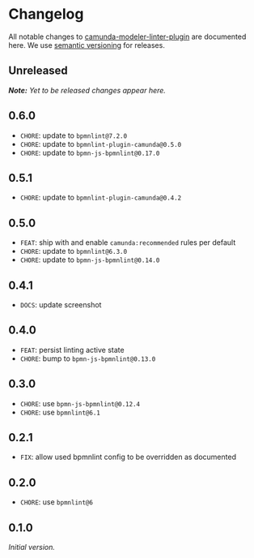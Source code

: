 # Changelog

All notable changes to [camunda-modeler-linter-plugin](https://github.com/bpmn-io/camunda-modeler-linter-plugin) are documented here. We use [semantic versioning](http://semver.org/) for releases.

## Unreleased

___Note:__ Yet to be released changes appear here._

## 0.6.0

* `CHORE`: update to `bpmnlint@7.2.0`
* `CHORE`: update to `bpmnlint-plugin-camunda@0.5.0`
* `CHORE`: update to `bpmn-js-bpmnlint@0.17.0`

## 0.5.1

* `CHORE`: update to `bpmnlint-plugin-camunda@0.4.2`

## 0.5.0

* `FEAT`: ship with and enable `camunda:recommended` rules per default
* `CHORE`: update to `bpmnlint@6.3.0`
* `CHORE`: update to `bpmn-js-bpmnlint@0.14.0`

## 0.4.1

* `DOCS`: update screenshot

## 0.4.0

* `FEAT`: persist linting active state
* `CHORE`: bump to `bpmn-js-bpmnlint@0.13.0`

## 0.3.0

* `CHORE`: use `bpmn-js-bpmnlint@0.12.4`
* `CHORE`: use `bpmnlint@6.1`

## 0.2.1

* `FIX`: allow used bpmnlint config to be overridden as documented

## 0.2.0

* `CHORE`: use `bpmnlint@6`

## 0.1.0

_Initial version._
